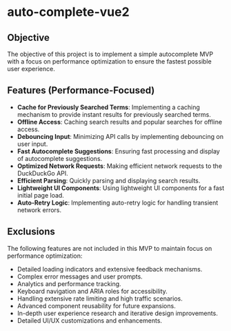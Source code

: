 # auto-complete-vue2

## Objective

The objective of this project is to implement a simple autocomplete MVP with a focus on performance optimization to ensure the fastest possible user experience.

## Features (Performance-Focused)

- **Cache for Previously Searched Terms**: Implementing a caching mechanism to provide instant results for previously searched terms.
- **Offline Access**: Caching search results and popular searches for offline access.
- **Debouncing Input**: Minimizing API calls by implementing debouncing on user input.
- **Fast Autocomplete Suggestions**: Ensuring fast processing and display of autocomplete suggestions.
- **Optimized Network Requests**: Making efficient network requests to the DuckDuckGo API.
- **Efficient Parsing**: Quickly parsing and displaying search results.
- **Lightweight UI Components**: Using lightweight UI components for a fast initial page load.
- **Auto-Retry Logic**: Implementing auto-retry logic for handling transient network errors.

## Exclusions

The following features are not included in this MVP to maintain focus on performance optimization:

- Detailed loading indicators and extensive feedback mechanisms.
- Complex error messages and user prompts.
- Analytics and performance tracking.
- Keyboard navigation and ARIA roles for accessibility.
- Handling extensive rate limiting and high traffic scenarios.
- Advanced component reusability for future expansions.
- In-depth user experience research and iterative design improvements.
- Detailed UI/UX customizations and enhancements.
